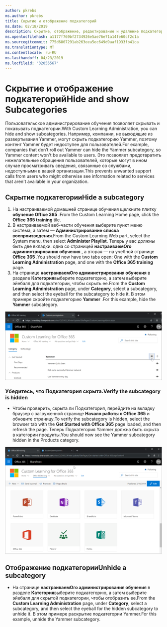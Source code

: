 ```yaml
---
author: pkrebs
ms.author: pkrebs
title: Скрытие и отображение подкатегорий
ms.date: 02/18/2019
description: Скрытие, отображение, редактирование и удаление подкатегорий
ms.openlocfilehash: a1177f769bf2734926e5ae76e71a14fe60cf2c1a
ms.sourcegitcommit: 775d6807291ab263eea5ec649d9aaf1933fb41ca
ms.translationtype: MT
ms.contentlocale: ru-RU
ms.lasthandoff: 04/23/2019
ms.locfileid: "32055567"
---
```

# <a name="hide-and-show-subcategories"></a><span data-ttu-id="22190-103">Скрытие и отображение подкатегорий</span><span class="sxs-lookup"><span data-stu-id="22190-103">Hide and show Subcategories</span></span>

<span data-ttu-id="22190-104">Пользовательское администрирование обучения позволяет скрывать и показывать подкатегории.</span><span class="sxs-lookup"><span data-stu-id="22190-104">With Custom Learning Administration, you can hide and show subcategories.</span></span> <span data-ttu-id="22190-105">Например, компании, не выходящие из развертывания Yammer, могут скрыть подкатегорию Yammer, поэтому контент Yammer будет недоступен для пользователей.</span><span class="sxs-lookup"><span data-stu-id="22190-105">For example, companies that don’t roll out Yammer can hide the Yammer subcategory, so Yammer content won't be available to users.</span></span> <span data-ttu-id="22190-106">Это позволяет предотвратить нежелательные обращения пользователей, которые могут в ином случае просматривать сведения, связанные со службами, недоступными в вашей организации.</span><span class="sxs-lookup"><span data-stu-id="22190-106">This prevents unwanted support calls from users who might otherwise see information related to services that aren't available in your organization.</span></span>

## <a name="hide-a-subcategory"></a><span data-ttu-id="22190-107">Скрытие подкатегории</span><span class="sxs-lookup"><span data-stu-id="22190-107">Hide a subcategory</span></span> 

1. <span data-ttu-id="22190-108">На настраиваемой домашней странице обучения щелкните плитку **обучение Office 365** .</span><span class="sxs-lookup"><span data-stu-id="22190-108">From the Custom Learning Home page, click the **Office 365 training** tile.</span></span>
2. <span data-ttu-id="22190-109">В настраиваемой веб-части обучения выберите пункт меню система, а затем — **Администрирование списка воспроизведения**.</span><span class="sxs-lookup"><span data-stu-id="22190-109">From the Custom Learning Web part, select the System menu, then select **Administer Playlist**.</span></span> <span data-ttu-id="22190-110">Теперь у вас должны быть две вкладки: одна со страницей **настраиваемОго администрирования обучения** , а вторая — на учебной странице **Office 365** .</span><span class="sxs-lookup"><span data-stu-id="22190-110">You should now have two tabs open: One with the **Custom Learning Administration** page, and one with the **Office 365 training** page.</span></span> 
3. <span data-ttu-id="22190-111">На странице **настраиваемОго администрирования обучения** в разделе **Категория**выберите подкатегорию, а затем выберите эйебалл для подкатегории, чтобы скрыть ее.</span><span class="sxs-lookup"><span data-stu-id="22190-111">From the **Custom Learning Administration** page, under **Category**, select a subcategory, and then select the eyeball for the subcategory to hide it.</span></span> <span data-ttu-id="22190-112">В этом примере скройте подкатегорию **Yammer** .</span><span class="sxs-lookup"><span data-stu-id="22190-112">For this example, hide the **Yammer** subcategory.</span></span>  

![кг-хидесубкат. png](media/cg-hidesubcat.png)

### <a name="verify-the-subcategory-is-hidden"></a><span data-ttu-id="22190-114">Убедитесь, что Подкатегория скрыта.</span><span class="sxs-lookup"><span data-stu-id="22190-114">Verify the subcategory is hidden</span></span>
- <span data-ttu-id="22190-115">Чтобы проверить, скрыта ли Подкатегория, перейдите на вкладку браузер с загруженной странице **Начало работы с Office 365** и обновите страницу.</span><span class="sxs-lookup"><span data-stu-id="22190-115">To verify the subcategory is hidden, select the browser tab with the **Get Started with Office 365** page loaded, and then refresh the page.</span></span> <span data-ttu-id="22190-116">Теперь Подкатегория Yammer должна быть скрыта в категории продукты.</span><span class="sxs-lookup"><span data-stu-id="22190-116">You should now see the Yammer subcategory hidden in the Products category.</span></span> 

![кг-хидесубкатрефреш. png](media/cg-hidesubcatrefresh.png)

## <a name="unhide-a-subcategory"></a><span data-ttu-id="22190-118">Отображение подкатегории</span><span class="sxs-lookup"><span data-stu-id="22190-118">Unhide a subcategory</span></span> 

- <span data-ttu-id="22190-119">На странице **настраиваемОго администрирования обучения** в разделе **Категория**выберите подкатегорию, а затем выберите эйебалл для скрытой подкатегории, чтобы отобразить ее.</span><span class="sxs-lookup"><span data-stu-id="22190-119">From the **Custom Learning Administration** page, under **Category**, select a subcategory, and then select the eyeball for the hidden subcategory to unhide it.</span></span> <span data-ttu-id="22190-120">В этом примере раскрытие подкатегории Yammer.</span><span class="sxs-lookup"><span data-stu-id="22190-120">For this example, unhide the Yammer subcategory.</span></span>